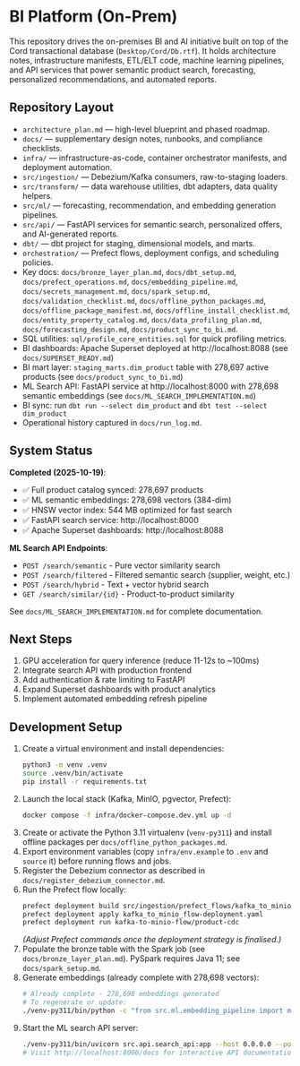 # BI Platform (On-Prem)

This repository drives the on-premises BI and AI initiative built on top of the Cord transactional database (`Desktop/Cord/Db.rtf`). It holds architecture notes, infrastructure manifests, ETL/ELT code, machine learning pipelines, and API services that power semantic product search, forecasting, personalized recommendations, and automated reports.

## Repository Layout

- `architecture_plan.md` — high-level blueprint and phased roadmap.
- `docs/` — supplementary design notes, runbooks, and compliance checklists.
- `infra/` — infrastructure-as-code, container orchestrator manifests, and deployment automation.
- `src/ingestion/` — Debezium/Kafka consumers, raw-to-staging loaders.
- `src/transform/` — data warehouse utilities, dbt adapters, data quality helpers.
- `src/ml/` — forecasting, recommendation, and embedding generation pipelines.
- `src/api/` — FastAPI services for semantic search, personalized offers, and AI-generated reports.
- `dbt/` — dbt project for staging, dimensional models, and marts.
- `orchestration/` — Prefect flows, deployment configs, and scheduling policies.
- Key docs: `docs/bronze_layer_plan.md`, `docs/dbt_setup.md`, `docs/prefect_operations.md`, `docs/embedding_pipeline.md`, `docs/secrets_management.md`, `docs/spark_setup.md`, `docs/validation_checklist.md`, `docs/offline_python_packages.md`, `docs/offline_package_manifest.md`, `docs/offline_install_checklist.md`, `docs/entity_property_catalog.md`, `docs/data_profiling_plan.md`, `docs/forecasting_design.md`, `docs/product_sync_to_bi.md`.
- SQL utilities: `sql/profile_core_entities.sql` for quick profiling metrics.
- BI dashboards: Apache Superset deployed at http://localhost:8088 (see `docs/SUPERSET_READY.md`)
- BI mart layer: `staging_marts.dim_product` table with 278,697 active products (see `docs/product_sync_to_bi.md`)
- ML Search API: FastAPI service at http://localhost:8000 with 278,698 semantic embeddings (see `docs/ML_SEARCH_IMPLEMENTATION.md`)
- BI sync: run `dbt run --select dim_product` and `dbt test --select dim_product`
- Operational history captured in `docs/run_log.md`.

## System Status

**Completed (2025-10-19)**:
- ✅ Full product catalog synced: 278,697 products
- ✅ ML semantic embeddings: 278,698 vectors (384-dim)
- ✅ HNSW vector index: 544 MB optimized for fast search
- ✅ FastAPI search service: http://localhost:8000
- ✅ Apache Superset dashboards: http://localhost:8088

**ML Search API Endpoints**:
- `POST /search/semantic` - Pure vector similarity search
- `POST /search/filtered` - Filtered semantic search (supplier, weight, etc.)
- `POST /search/hybrid` - Text + vector hybrid search
- `GET /search/similar/{id}` - Product-to-product similarity

See `docs/ML_SEARCH_IMPLEMENTATION.md` for complete documentation.

## Next Steps

1. GPU acceleration for query inference (reduce 11-12s to ~100ms)
2. Integrate search API with production frontend
3. Add authentication & rate limiting to FastAPI
4. Expand Superset dashboards with product analytics
5. Implement automated embedding refresh pipeline

## Development Setup

1. Create a virtual environment and install dependencies:
   ```bash
   python3 -m venv .venv
   source .venv/bin/activate
   pip install -r requirements.txt
   ```
2. Launch the local stack (Kafka, MinIO, pgvector, Prefect):
   ```bash
   docker compose -f infra/docker-compose.dev.yml up -d
   ```
3. Create or activate the Python 3.11 virtualenv (`venv-py311`) and install offline packages per `docs/offline_python_packages.md`.
4. Export environment variables (copy `infra/env.example` to `.env` and `source` it) before running flows and jobs.
5. Register the Debezium connector as described in `docs/register_debezium_connector.md`.
6. Run the Prefect flow locally:
   ```bash
   prefect deployment build src/ingestion/prefect_flows/kafka_to_minio.py:kafka_to_minio_flow -n product-cdc
   prefect deployment apply kafka_to_minio_flow-deployment.yaml
   prefect deployment run kafka-to-minio-flow/product-cdc
   ```
   *(Adjust Prefect commands once the deployment strategy is finalised.)*
7. Populate the bronze table with the Spark job (see `docs/bronze_layer_plan.md`). PySpark requires Java 11; see `docs/spark_setup.md`.
8. Generate embeddings (already complete with 278,698 vectors):
   ```bash
   # Already complete - 278,698 embeddings generated
   # To regenerate or update:
   ./venv-py311/bin/python -c "from src.ml.embedding_pipeline import main; main()"
   ```
9. Start the ML search API server:
   ```bash
   ./venv-py311/bin/uvicorn src.api.search_api:app --host 0.0.0.0 --port 8000
   # Visit http://localhost:8000/docs for interactive API documentation
   ```
